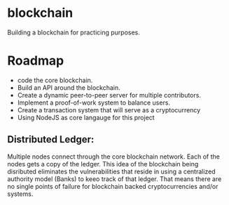 # blockchain
Building a blockchain for practicing purposes. 

# Roadmap
* code the core blockchain.
* Build an API around the blockchain.
* Create a dynamic peer-to-peer server for multiple contributors.
* Implement a proof-of-work system to balance users.
* Create a transaction system that will serve as a cryptocurrency
* Using NodeJS as core langauge for this project

## Distributed Ledger: 
Multiple nodes connect through the core blockchain network. Each of the nodes gets a copy of the ledger. This idea of the blockchain being disributed eliminates the vulnerabilities that reside in using a centralized authority model (Banks) to keeo track of that ledger. That means there are no single points of failure for blockchain backed cryptocurrencies and/or systems. 

